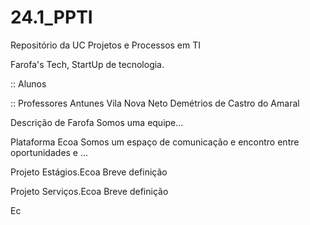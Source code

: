 # 24.1_PPTI
Repositório da UC Projetos e Processos em TI

Farofa's Tech, StartUp de tecnologia.

:: Alunos



:: Professores
Antunes Vila Nova Neto
Demétrios de Castro do Amaral


Descrição de Farofa
Somos uma equipe...



Plataforma Ecoa
Somos um espaço de comunicação e encontro entre oportunidades e ...





Projeto Estágios.Ecoa
Breve definição


Projeto Serviços.Ecoa
Breve definição


Ec
